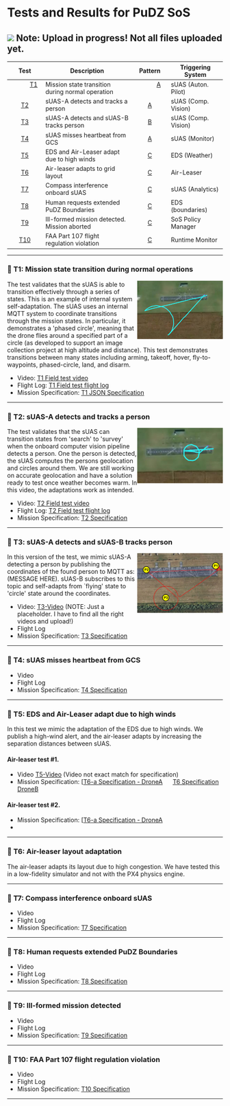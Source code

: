 # Tests and Results for PuDZ SoS  
## ![](https://placehold.co/15x15/f03c15/f03c15.png) Note: Upload in progress! Not all files uploaded yet.


| Test         | Description     | Pattern | Triggering System | 
|:--------------:|-----------|:------------:|------------|
| &nbsp;&nbsp;&nbsp;&nbsp;&nbsp;&nbsp;&nbsp;&nbsp;&nbsp;&nbsp; [T1](README.md#t1) &nbsp;&nbsp;&nbsp;&nbsp;&nbsp;&nbsp;&nbsp;&nbsp;&nbsp;&nbsp; | Mission state transition during normal operation   |&nbsp;&nbsp;&nbsp;&nbsp;&nbsp;&nbsp;&nbsp;&nbsp;&nbsp;&nbsp; [A](pattern.md#pa)      &nbsp;&nbsp;&nbsp;&nbsp;&nbsp;&nbsp;&nbsp;&nbsp;&nbsp;&nbsp;  |sUAS (Auton. Pilot) &nbsp;&nbsp;&nbsp;&nbsp; |
| [T2](README.md#t2) |sUAS-A detects and tracks a person | [A](pattern.md#pa)        |sUAS (Comp. Vision) |
| [T3](README.md#t3) | sUAS-A detects and sUAS-B tracks person  | [B](pattern.md#pb)         |sUAS (Comp. Vision)|
| [T4](README.md#t4) |sUAS misses heartbeat from GCS  | [A](pattern.md#pa)         |sUAS (Monitor) |
| [T5](README.md#t5) | EDS and Air-Leaser adapt due to high winds  | [C](pattern.md#pc)         |EDS (Weather) |
| [T6](README.md#t6) | Air-leaser adapts to grid layout   | [C](pattern.md#pc)        |Air-Leaser |
| [T7](README.md#t7) |Compass interference onboard sUAS   | [C](pattern.md#pc)       |sUAS (Analytics) |
| [T8](README.md#t8) |Human requests extended PuDZ Boundaries | [C](pattern.md#pc)       |EDS (boundaries)|
| [T9](README.md#t9) | Ill-formed mission detected. Mission aborted   | [C](pattern.md#pc)        |SoS Policy Manager  |
| [T10](README.md#t10) | FAA Part 107 flight regulation violation  |[C](pattern.md#pc)       |Runtime Monitor |

---

### :mag_right: T1: Mission state transition during normal operations
<a name="t1"></a>
<img align="right" width="200" src="https://github.com/SAREC-Lab/PuDZ/blob/main/images/PhasedCircle.PNG">
The test validates that the sUAS is able to transition effectively through a series of states. This is an example of internal system self-adaptation. The sUAS uses an internal MQTT system to coordinate transitions through the mission states. In particular, it demonstrates a 'phased circle', meaning that the drone flies around a specified part of a circle (as developed to support an image collection project at high altitude and distance). This test demonstrates transitions between many states including arming, takeoff, hover, fly-to-waypoints, phased-circle, land, and disarm. 
- Video: [T1 Field test video](https://youtu.be/MmwdYf4_4zw)
- Flight Log: [T1 Field test flight log](https://logs.px4.io/plot_app?log=d5b39fa5-38e2-402b-87c5-f30f98087f2c)
- Mission Specification: [T1 JSON Specification](mission-specs/mission_spec_t1.json)

--- 

### :mag_right: T2: sUAS-A detects and tracks a person
<img align="right" width="200" src="https://github.com/SAREC-Lab/PuDZ/blob/main/images/T2-Picture.PNG">
The test validates that the sUAS can transition states from 'search' to 'survey' when the onboard computer vision pipeline detects a person. One the person is detected, the sUAS computes the persons geolocation and circles around them. We are still working on accurate geolocation and have a solution ready to test once weather becomes warm.  In this video, the adaptations work as intended.
<a name="t2"></a>

- Video: [T2 Field test video](https://youtu.be/FCtVVyNWe7c)
- Flight Log: [T2 Field test flight log](https://logs.px4.io/plot_app?log=c10160a1-68fc-4d05-a122-413930471b41)
- Mission Specification: [T2 Specification](mission-specs/mission_spec_t2.json)

--- 

### :mag_right: T3: sUAS-A detects and sUAS-B tracks person
<a name="t3"></a>
<img align="right" width="200" src="https://github.com/SAREC-Lab/PuDZ/blob/main/images/test1.PNG">
In this version of the test, we mimic sUAS-A detecting a person by publishing the coordinates of the found person to MQTT as:
(MESSAGE HERE). sUAS-B subscribes to this topic and self-adapts from `flying' state to 'circle' state around the coordinates.

- Video: [T3-Video](https://youtu.be/MmwdYf4_4zw)  (NOTE: Just a placeholder. I have to find all the right videos and upload!)
- Flight Log
- Mission Specification: [T3 Specification](mission-specs/mission_spec_t3.json)

--- 

### :mag_right: T4: sUAS misses heartbeat from GCS
<a name="t4"></a>
- Video
- Flight Log
- Mission Specification: [T4 Specification](mission-specs/mission_spec_t4.json)

--- 

### :mag_right: T5: EDS and Air-Leaser adapt due to high winds
In this test we mimic the adaptation of the EDS due to high winds. We publish a high-wind alert, and the air-leaser adapts by increasing the separation distances between sUAS. 
<a name="t5"></a>

#### Air-leaser test #1.
- Video [T5-Video](https://youtu.be/-BxXdtNNgw0) (Video not exact match for specification)
- Mission Specification: [[T6-a Specification - DroneA](mission-specs/mission_spec_t6A.json) &nbsp;&nbsp;&nbsp;&nbsp; [T6 Specification DroneB](mission-specs/mission_spec_t6B.json)

#### Air-leaser test #2.
- Mission Specification: [[T6-a Specification - DroneA](https://github.com/SAREC-Lab/PuDZ/blob/main/mission-specs/mission_spec_T6_BLUE.json)
- 

--- 

### :mag_right: T6: Air-leaser layout adaptation
The air-leaser adapts its layout due to high congestion. We have tested this in a low-fidelity simulator and not with the PX4 physics engine. 
<a name="t6"></a>

--- 

### :mag_right: T7: Compass interference onboard sUAS
<a name="t7"></a>
- Video
- Flight Log
- Mission Specification: [T7 Specification](mission-specs/mission_spec_t7.json)

--- 

### :mag_right: T8: Human requests extended PuDZ Boundaries
<a name="t8"></a>
- Video
- Flight Log
- Mission Specification: [T8 Specification](mission-specs/mission_spec_t8.json)

--- 

### :mag_right: T9: Ill-formed mission detected
<a name="t9"></a>
- Video
- Flight Log
- Mission Specification: [T9 Specification](mission-specs/mission_spec_t9.json)

--- 

### :mag_right: T10: FAA Part 107 flight regulation violation
<a name="t10"></a>
- Video
- Flight Log
- Mission Specification: [T10 Specification](mission-specs/mission_spec_t10.json)

---

